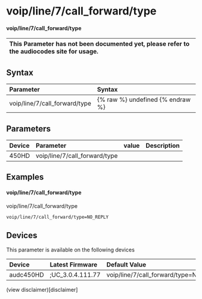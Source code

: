 ﻿---
description: voip/line/7/call_forward/type
search: false
---

# voip/line/7/call_forward/type

#### voip/line/7/call_forward/type


| This Parameter has not been documented yet, please refer to the audiocodes site for usage.  |
| :--- |

## Syntax
| Parameter | Syntax |
| :--- | :--- |
|voip/line/7/call_forward/type | {% raw %} undefined {% endraw %} |

## Parameters
|Device|Parameter|value|Description|
|:---|:---|:---|:---|
| 450HD | voip/line/7/call_forward/type |  |  |

## Examples
#### voip/line/7/call_forward/type

voip/line/7/call_forward/type

```
voip/line/7/call_forward/type=NO_REPLY
```

## Devices
This parameter is available on the following devices

| Device | Latest Firmware | Default Value |
|:---|:---|:---|
| audc450HD | ;UC_3.0.4.111.77 | voip/line/7/call_forward/type=NO_REPLY 

(view disclaimer)[disclaimer]
